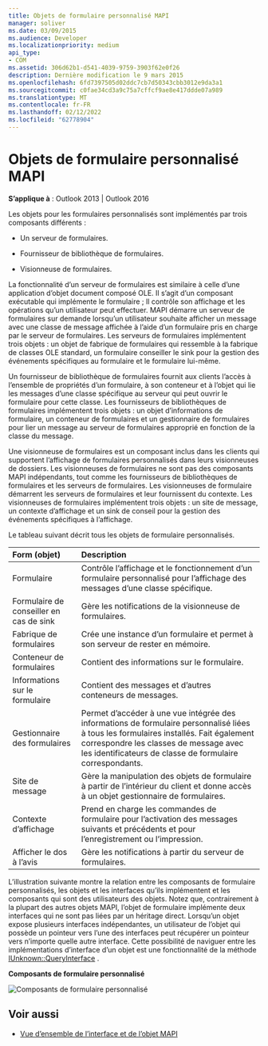 ```yaml
---
title: Objets de formulaire personnalisé MAPI
manager: soliver
ms.date: 03/09/2015
ms.audience: Developer
ms.localizationpriority: medium
api_type:
- COM
ms.assetid: 306d62b1-d541-4039-9759-3903f62e0f26
description: Dernière modification le 9 mars 2015
ms.openlocfilehash: 6fd7397505d02ddc7cb7d50343cbb3012e9da3a1
ms.sourcegitcommit: c0fae34cd3a9c75a7cffcf9ae8e417ddde07a989
ms.translationtype: MT
ms.contentlocale: fr-FR
ms.lasthandoff: 02/12/2022
ms.locfileid: "62778904"
---
```

# <a name="mapi-custom-form-objects"></a>Objets de formulaire personnalisé MAPI
  
**S’applique à** : Outlook 2013 | Outlook 2016 
  
Les objets pour les formulaires personnalisés sont implémentés par trois composants différents :
  
- Un serveur de formulaires.
    
- Fournisseur de bibliothèque de formulaires.
    
- Visionneuse de formulaires.
    
La fonctionnalité d’un serveur de formulaires est similaire à celle d’une application d’objet document composé OLE. Il s’agit d’un composant exécutable qui implémente le formulaire ; Il contrôle son affichage et les opérations qu’un utilisateur peut effectuer. MAPI démarre un serveur de formulaires sur demande lorsqu’un utilisateur souhaite afficher un message avec une classe de message affichée à l’aide d’un formulaire pris en charge par le serveur de formulaires. Les serveurs de formulaires implémentent trois objets : un objet de fabrique de formulaires qui ressemble à la fabrique de classes OLE standard, un formulaire conseiller le sink pour la gestion des événements spécifiques au formulaire et le formulaire lui-même. 
  
Un fournisseur de bibliothèque de formulaires fournit aux clients l’accès à l’ensemble de propriétés d’un formulaire, à son conteneur et à l’objet qui lie les messages d’une classe spécifique au serveur qui peut ouvrir le formulaire pour cette classe. Les fournisseurs de bibliothèques de formulaires implémentent trois objets : un objet d’informations de formulaire, un conteneur de formulaires et un gestionnaire de formulaires pour lier un message au serveur de formulaires approprié en fonction de la classe du message.
  
Une visionneuse de formulaires est un composant inclus dans les clients qui supportent l’affichage de formulaires personnalisés dans leurs visionneuses de dossiers. Les visionneuses de formulaires ne sont pas des composants MAPI indépendants, tout comme les fournisseurs de bibliothèques de formulaires et les serveurs de formulaires. Les visionneuses de formulaire démarrent les serveurs de formulaires et leur fournissent du contexte. Les visionneuses de formulaires implémentent trois objets : un site de message, un contexte d’affichage et un sink de conseil pour la gestion des événements spécifiques à l’affichage.
  
Le tableau suivant décrit tous les objets de formulaire personnalisés. 
  
|**Form (objet)**|**Description**|
|:-----|:-----|
|Formulaire  <br/> |Contrôle l’affichage et le fonctionnement d’un formulaire personnalisé pour l’affichage des messages d’une classe spécifique. |
|Formulaire de conseiller en cas de sink  <br/> |Gère les notifications de la visionneuse de formulaires. |
|Fabrique de formulaires  <br/> |Crée une instance d’un formulaire et permet à son serveur de rester en mémoire. |
|Conteneur de formulaires  <br/> |Contient des informations sur le formulaire. |
|Informations sur le formulaire  <br/> |Contient des messages et d’autres conteneurs de messages. |
|Gestionnaire des formulaires  <br/> |Permet d’accéder à une vue intégrée des informations de formulaire personnalisé liées à tous les formulaires installés. Fait également correspondre les classes de message avec les identificateurs de classe de formulaire correspondants. |
|Site de message  <br/> |Gère la manipulation des objets de formulaire à partir de l’intérieur du client et donne accès à un objet gestionnaire de formulaires. |
|Contexte d’affichage  <br/> |Prend en charge les commandes de formulaire pour l’activation des messages suivants et précédents et pour l’enregistrement ou l’impression. |
|Afficher le dos à l’avis  <br/> |Gère les notifications à partir du serveur de formulaires. |
   
L’illustration suivante montre la relation entre les composants de formulaire personnalisés, les objets et les interfaces qu’ils implémentent et les composants qui sont des utilisateurs des objets. Notez que, contrairement à la plupart des autres objets MAPI, l’objet de formulaire implémente deux interfaces qui ne sont pas liées par un héritage direct. Lorsqu’un objet expose plusieurs interfaces indépendantes, un utilisateur de l’objet qui possède un pointeur vers l’une des interfaces peut récupérer un pointeur vers n’importe quelle autre interface. Cette possibilité de naviguer entre les implémentations d’interface d’un objet est une fonctionnalité de la méthode [IUnknown::QueryInterface](https://msdn.microsoft.com/library/54d5ff80-18db-43f2-b636-f93ac053146d%28Office.15%29.aspx) . 
  
**Composants de formulaire personnalisé**
  
![Composants de formulaire personnalisé](media/amapi_67.gif "Composants de formulaire personnalisé")
  
## <a name="see-also"></a>Voir aussi

- [Vue d’ensemble de l’interface et de l’objet MAPI](mapi-object-and-interface-overview.md)

